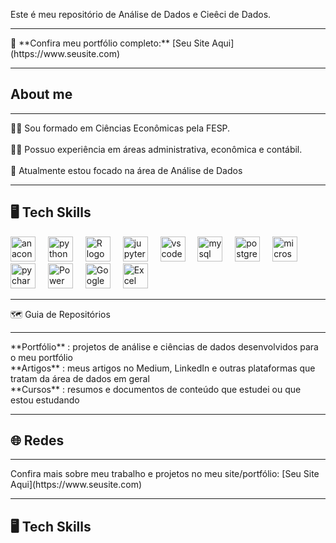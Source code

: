 <p align="left">Este é meu repositório de Análise de Dados e Cieêci de Dados.</p>

---

<p align="left">🚀 **Confira meu portfólio completo:** [Seu Site Aqui](https://www.seusite.com)</p>

---

<h2 align="left">About me</h2>

---

<p align="left">👨‍🎓 Sou formado em Ciências Econômicas pela FESP.<br><br>👨‍💻 Possuo experiência em áreas administrativa, econômica e contábil.<br><br>🔭 Atualmente estou focado na área de Análise de Dados</p>

---

<h2 align="left">🖥 Tech Skills</h2>

<div align="left">
  <img src="https://cdn.jsdelivr.net/gh/devicons/devicon/icons/anaconda/anaconda-original.svg" height="40" alt="anaconda logo" />
  <img width="12" />
  <img src="https://cdn.jsdelivr.net/gh/devicons/devicon/icons/python/python-original.svg" height="40" alt="python logo" />
  <img width="12" />
  <img src="https://cdn.jsdelivr.net/gh/devicons/devicon/icons/r/r-original.svg" height="40" alt="R logo" />
  <img width="12" />
  <img src="https://cdn.jsdelivr.net/gh/devicons/devicon/icons/jupyter/jupyter-original.svg" height="40" alt="jupyter logo" />
  <img width="12" />
  <img src="https://cdn.jsdelivr.net/gh/devicons/devicon/icons/vscode/vscode-original.svg" height="40" alt="vscode logo" />
  <img width="12" />
  <img src="https://cdn.jsdelivr.net/gh/devicons/devicon/icons/mysql/mysql-original.svg" height="40" alt="mysql logo" />
  <img width="12" />
  <img src="https://cdn.jsdelivr.net/gh/devicons/devicon/icons/postgresql/postgresql-original.svg" height="40" alt="postgresql logo" />
  <img width="12" />
  <img src="https://cdn.jsdelivr.net/gh/devicons/devicon/icons/microsoftsqlserver/microsoftsqlserver-plain.svg" height="40" alt="microsoftsqlserver logo" />
  <img width="12" />
  <img src="https://cdn.jsdelivr.net/gh/devicons/devicon/icons/pycharm/pycharm-original.svg" height="40" alt="pycharm logo" />
  <img width="12" />
  <!-- Power BI: usaremos um link direto de imagem -->
  <img src="https://upload.wikimedia.org/wikipedia/commons/c/cf/New_Power_BI_Logo.svg" height="40" alt="Power BI logo" />
  <img width="12" />
  <!-- Google Sheets -->
  <img src="https://upload.wikimedia.org/wikipedia/commons/1/10/Google_Sheets_2020_Logo.svg" height="40" alt="Google Sheets logo" />
  <img width="12" />
  <!-- Excel -->
  <img src="https://upload.wikimedia.org/wikipedia/commons/7/73/Microsoft_Excel_2013-2019_logo.svg" height="40" alt="Excel logo" />
</div>


</div>

---

<p align="left">🗺 Guia de Repositórios</p>

---

<p align="left">**Portfólio** : projetos de análise e ciências de dados desenvolvidos para o meu portfólio<br>**Artigos** : meus artigos no Medium, LinkedIn e outras plataformas que tratam da área de dados em geral<br>**Cursos** : resumos e documentos de conteúdo que estudei ou que estou estudando</p>

---

<h2 align="left">🌐 Redes</h2>

---

<p align="left">Confira mais sobre meu trabalho e projetos no meu site/portfólio: [Seu Site Aqui](https://www.seusite.com)</p>

---

<h2 align="left">🖥 Tech Skills</h2>
